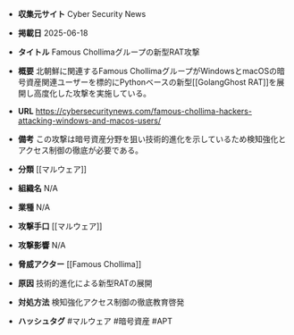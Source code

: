- **収集元サイト**
Cyber Security News

- **掲載日**
2025-06-18

- **タイトル**
Famous Chollimaグループの新型RAT攻撃

- **概要**
北朝鮮に関連するFamous ChollimaグループがWindowsとmacOSの暗号資産関連ユーザーを標的にPythonベースの新型[[GolangGhost RAT]]を展開し高度化した攻撃を実施している。

- **URL**
https://cybersecuritynews.com/famous-chollima-hackers-attacking-windows-and-macos-users/

- **備考**
この攻撃は暗号資産分野を狙い技術的進化を示しているため検知強化とアクセス制御の徹底が必要である。

- **分類**
[[マルウェア]]

- **組織名**
N/A

- **業種**
N/A

- **攻撃手口**
[[マルウェア]]

- **攻撃影響**
N/A

- **脅威アクター**
[[Famous Chollima]]

- **原因**
技術的進化による新型RATの展開

- **対処方法**
検知強化アクセス制御の徹底教育啓発

- **ハッシュタグ**
#マルウェア #暗号資産 #APT
